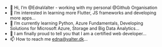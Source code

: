 - 👋 Hi, I’m @EdnaValter - working with my personal @Github Organisation
- 👀 I’m interested in learning more Flutter, JS frameworks and developing more apps...
- 🌱 I’m currently learning Python, Azure Fundamentals, Developing Solutions for Microsoft Azure, Storage and Big Data Analytics...
- 💞️ I am finally proud to tell you that I am a certified web developer...
- 📫 How to reach me edna@valter.dk...

<!---
EdnaValter/EdnaValter is a ✨ special ✨ repository because its `README.md` (this file) appears on your GitHub profile.
You can click the Preview link to take a look at your changes.
--->
